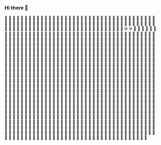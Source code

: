 ### Hi there 👋

<!--
**121rh/121rh** is a ✨ _special_ ✨ repository because its `README.md` (this file) appears on your GitHub profile.

Here are some ideas to get you started:

- 🔭 I’m currently working on ...
- 🌱 I’m currently learning ...
- 👯 I’m looking to collaborate on ...
- 🤔 I’m looking for help with ...
- 💬 Ask me about ...
- 📫 How to reach me: ...
- 😄 Pronouns: ...
- ⚡ Fun fact: ...

GitHub Star
<a href="https://github.com/121rh"><img align="center" src="https://github-readme-stats.vercel.app/api?username=121rh&show_icons=true&include_all_commits=true&theme=vue&hide_border=true" alt="FYA's github stats" /></a> 
-->

💭 💭 💭 💭 💭 💭 💭 💭 💭 💭 💭 💭 💭 💭 💭 💭 💭 💭 💭 💭 💭 💭 💭 💭 💭 💭 
💭 💭 💭 💭 💭 💭 💭 💭 💭 💭 💭 💭 💭 💭 💭 💭 💭 💭 💭 💭 💭 💭 💭 💭 💭 💭 
💭 💭 💭 💭 💭 💭 💭 💭 💭 💭 💭 💭 💭 💭 💭 💭 💭 💭 💭 💭 💭 💭 💭 💭 💭 💭 
🦄 🦄 🦄 🦄 🦄 💭 💭 💭 💭 💭 💭 💭 💭 💭 💭 💭 💭 💭 💭 💭 💭 💭 💭 💭 💭 💭 
🦄 🦄 🌐 🌐 🦄 🦄 🦄 🦄 🦄 🦄 🦄 🦄 💭 💭 💭 💭 💭 💭 💭 💭 💭 💭 💭 💭 💭 💭 
💭 💭 💭 💭 💭 🦄 🦄 🦄 🦄 🦄 🦄 🦄 🦄 🦄 🦄 💭 💭 💭 💭 💭 💭 💭 💭 💭 💭 💭 
💭 💭 💭 💭 💭 💭 💭 💭 💭 💭 🦄 🦄 🦄 🦄 🦄 🦄 💭 💭 💭 💭 💭 💭 💭 💭 💭 💭 
💭 💭 💭 💭 💭 💭 💭 💭 💭 💭 💭 💭 🦄 🦕 🦕 🦄 💭 💭 💭 💭 💭 💭 💭 💭 💭 💭 
💭 💭 💭 💭 💭 💭 💭 💭 💭 💭 💭 💭 🦕 🏴 🏴 🔮 💭 💭 💭 💭 💭 💭 💭 💭 💭 💭 
💭 💭 💭 💭 💭 💭 💭 💭 💭 💭 💭 💭 🍆 🏴 🏴 🔮 💭 💭 💭 💭 💭 💭 💭 💭 💭 💭 
🦄 🦄 🦄 💭 💭 💭 🔮 🦄 🔮 💭 💭 💭 🦕 🏴 🏴 🦕 💭 🦄 🦄 🦄 🦄 🦄 💭 💭 💭 💭 
💭 🔮 💭 💭 🦕 🦕 🦕 🔮 🦕 🦕 🦄 🔮 🔮 🏴 🏴 🏴 🦕 🦄 🦄 💭 💭 💭 💭 💭 💭 💭 
🦕 🦄 🦄 🦄 💭 🔮 🦄 🔮 🦕 🦕 🦕 🦕 🦕 🏴 🏴 🏴 🍆 🔮 🍆 🦕 🦕 🦕 🔮 🦕 🦕 🔮 
💭 💭 💭 💭 💭 💭 💭 💭 💭 💭 💭 💭 🏴 🏴 🏴 🏴 🦕 💭 💭 🦄 🦄 🔮 🦄 💭 💭 💭 
💭 💭 💭 💭 💭 💭 💭 💭 💭 💭 💭 💭 🏴 🏴 🏴 🏴 💭 💭 💭 💭 💭 💭 💭 💭 💭 💭 
💭 💭 💭 💭 💭 💭 💭 💭 💭 💭 💭 💭 🏴 🏴 🏴 🦕 💭 💭 💭 💭 💭 💭 💭 💭 💭 💭 
💭 💭 💭 💭 💭 💭 💭 💭 💭 💭 💭 💭 🏴 🏴 🏴 🔮 💭 💭 💭 💭 💭 💭 💭 💭 💭 💭 
💭 💭 💭 💭 💭 💭 💭 💭 💭 💭 💭 💭 🏴 🏴 🏴 🔮 💭 💭 💭 💭 💭 💭 💭 💭 💭 💭 
💭 💭 💭 💭 💭 💭 💭 💭 💭 💭 💭 💭 🦄 🏴 🏴 🔮 💭 💭 💭 💭 💭 💭 💭 💭 💭 💭 
💭 💭 💭 💭 💭 💭 💭 💭 💭 💭 💭 💭 💭 🍆 🏴 🦕 💭 💭 💭 💭 💭 💭 💭 💭 💭 💭 
💭 💭 💭 💭 💭 💭 💭 💭 💭 💭 💭 💭 💭 🦕 🏴 🔮 💭 💭 💭 💭 💭 💭 💭 💭 💭 💭 
💭 💭 💭 💭 🦄 🦄 💭 💭 💭 💭 💭 💭 🦄 🔮 🍆 🔮 🦄 💭 💭 💭 💭 💭 💭 💭 💭 💭 
💭 💭 💭 🦄 🦄 💭 🦄 🦄 🦄 🦄 🦄 🦄 🦄 🦕 🍆 🔮 🦄 💭 🦄 💭 🦄 💭 💭 💭 💭 💭 
💭 💭 💭 💭 💭 🦄 🦄 🦄 🦄 🦄 🦄 🦄 🍆 🏴 🔮 🔮 🦄 🦄 🦄 🦄 🦄 🦄 🦄 🦄 🦄 💭 
🦄 🦄 🦄 🦄 🦄 🦄 🦄 🦄 🦄 🦄 🦄 🦄 🦄 🦄 🦄 🦄 🦄 🦄 🦄 💭 🦄 💭 💭 💭 🦄 🦄 
🦄 🦄 🦄 🦄 🦄 🦄 🦄 🦄 🦄 🦄 🦄 🦄 🦄 🦄 🦄 🦄 🦄 🦄 🦄 💭 💭 💭 🦄 💭 💭 💭 
🦄 🦄 🦄 🦄 🦄 🦄 🦄 🦄 🦄 🦄 🦄 🦄 🦄 🦄 🦄 🦄 🦄 🦄 🦄 🦄 🦄 💭 🦄 💭 💭 🦄 
🦄 🦄 🦄 🦄 🦄 🦄 🦄 🦄 🦄 🦄 🦄 🦄 🦄 🦄 🦄 🦄 🦄 🦄 🦄 🦄 🦄 💭 🦄 🦄 🦄 🦄 
🦄 🦄 🦄 🦄 🦄 🦄 🦄 🦄 🦄 🦄 🦄 🦄 🦄 🦄 🦄 🦄 🦄 🦄 🦄 🦄 🦄 🦄 🦄 🦄 🦄 🦄 
🦄 🦄 🦄 🦄 🦄 🦄 🦄 🦄 🦄 🦄 🦄 🦄 🦄 🦄 🦄 🦄 🦄 🦄 🦄 🦄 🦄 🦄 🦄 🦄 🦄 🦄 
🦄 🦄 🦄 🦄 🦄 🦄 🦄 🦄 🦄 🦄 🦄 🦄 🦄 🦄 🦄 🦄 🦄 🦄 🦄 🦄 🦄 🦄 🦄 🦄 🦄 🦄 
🦄 🦄 🦄 🦄 🦄 🦄 🦄 🦄 🦄 🦄 🦄 🦄 🦄 🦄 🦄 🦄 🦄 🦄 🦄 🦄 🦄 🦄 🦄 🦄 🦄 🦄 
🦄 🦄 🦄 🦄 🦄 🦄 🦄 🦄 🦄 🦄 🦄 🦄 🦄 🦄 🦄 🦄 🦄 🦄 🦄 🦄 🦄 🦄 🦄 🦄 🦄 🦄 
🦄 🦄 🦄 🦄 🦄 🦄 🦄 🦄 🦄 🦄 🦄 🦄 🦄 🦄 🦄 🦄 🦄 🦄 🦄 🦄 🦄 🦄 🦄 🦄 🦄 🦄 
🦄 🦄 🦄 🦄 🦄 🦄 🦄 🦄 🦄 🦄 🦄 🦄 🦄 🦄 🦄 🦄 🦄 🦄 🦄 🦄 🦄 🦄 🦄 🦄 🦄 🦄
